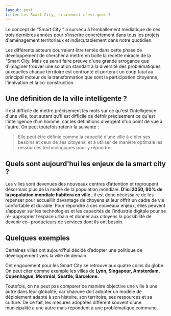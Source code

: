 ```yaml
---
layout: post
title: Les Smart City, finalement c'est quoi ?
---
```


Le concept de &ldquo;Smart City	&rdquo; a survécu à l&rsquo;emballement médiatique de ces trois dernières années pour s'inscrire concrètement dans tous les projets d'aménagement territoriaux et indiscutablement dans notre quotidien. 

Les différents acteurs pourraient être tentés dans cette phase de développement de chercher à mettre en boîte la recette miracle de la &ldquo;Smart City. Mais ca serait faire preuve d'une grande arrogance que d'imaginer trouver 
une solution standart à la diversité des problématiques auxquelles chaque térritoire est confronté et porterait un coup
fatal au principal moteur de la transformation que sont la participation citoyenne, l'innivation et la co-construction. 

## Une définition de la ville intelligente ?

Il est difficile de mettre précisement les mots sur ce qu'est l'intelligence d'une ville, tout autant 
qu'il est difficile de défnir précisement ce qu'est l'intelligence d'un homme, car les définitions divergent
d'un point de vue à l'autre. On peut toutefois retenir la suivante : 

> Elle peut être définie comme la capacité d’une ville à cibler ses besoins et ceux de ses citoyens, et à utiliser de manière optimale les ressources technologiques pour y répondre.

## Quels sont aujourd'hui les enjeux de la smart city ?

Les villes sont devenues des nouveaux centres d’attention et regroupent désormais plus de la moitié de la population mondiale. <strong> D’ici 2050, 80% de la population mondiale habitera en ville </strong>, il est donc nécessaire de les repenser pour accueillir davantage de citoyens et leur offrir un cadre de vie confortable et durable.
Pour répondre à ces nouveaux enjeux, elles peuvent s’appuyer sur les technologies et les capacités de l’industrie digitale pour se ré- approprier l’espace urbain et donner aux citoyens la possibilité de devenir co- producteurs de services dont ils ont besoin.

## Quelques exemples 

Certaines villes ont aujourd‘hui décidé d’adopter une politique de développement vers la ville de demain.

Cet engouement pour les Smart City se retrouve aux quatre coins du globe. On peut citer comme exemple les villes de  <strong> Lyon, Singapour, Amsterdam, Copenhague, Montréal, Seattle, Barcelone.</strong>

Toutefois, on ne peut pas comparer de manière objective une ville à une autre dans leur globalité, car chacune doit adopter un modèle de déploiement adapté à son histoire, son territoire, ses ressources et sa culture.
De ce fait, les mesures adoptées différent souvent d’une municipalité à une autre mais répondent à une problématique commune.
